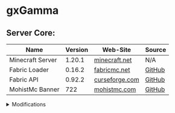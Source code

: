 # gxGamma

## Server Core:
| Name             | Version | Web-Site                                                                  | Source                                              |
| ---------------- | ------- | ------------------------------------------------------------------------- | --------------------------------------------------- |
| Minecraft Server | 1.20.1  | [minecraft.net](https://www.minecraft.net/ru-ru/download/server)          | N/A                                                 |
| Fabric Loader    | 0.16.2  | [fabricmc.net](https://fabricmc.net/)                                     | [GitHub](https://github.com/FabricMC/fabric-loader) |
| Fabric API       | 0.92.2  | [curseforge.com](https://www.curseforge.com/minecraft/mc-mods/fabric-api) | [GitHub](https://github.com/FabricMC/fabric)        |
| MohistMc Banner  | 722     | [mohistmc.com](https://mohistmc.com/software/banner)                      | [GitHub](https://github.com/MohistMC/Banner)        |

<details>
<summary>Modifications</summary>

<!-- | Name | Version | [CurseForge]() | [GitHub]() | -->
## Library
| Name                         | Version | Download                                                                                             | Source                                                                 |
| :--------------------------- | :-----: | :--------------------------------------------------------------------------------------------------: | :--------------------------------------------------------------------: |
| Cupboard                     | 2.7     | [CurseForge](https://www.curseforge.com/minecraft/mc-mods/cupboard/files/5470034)                    | [GitHub](https://github.com/someaddons/cupboard)                       |
| YetAnotherConfigLib          | 3.5.0   | [CurseForge](https://www.curseforge.com/minecraft/mc-mods/yacl/files/5424129)                        | [GitHub](https://github.com/isXander/YetAnotherConfigLib)              |
| Balm                         | 7.3.9   | [CurseForge](https://www.curseforge.com/minecraft/mc-mods/balm-fabric/files/5644969)                 | [GitHub](https://github.com/TwelveIterationMods/Balm)                  |
| Fabric Language Kotlin       | 2.0.20  | [CurseForge](https://www.curseforge.com/minecraft/mc-mods/fabric-language-kotlin/files/5733893)      | [GitHub](https://github.com/FabricMC/fabric-language-kotlin)           |
| SuperMartijn642's Core Lib   | 1.1.17a | [CurseForge](https://www.curseforge.com/minecraft/mc-mods/supermartijn642s-core-lib/files/5668908)   | [GitHub](https://github.com/SuperMartijn642/SuperMartijn642sCoreLib)   |
| SuperMartijn642's Config Lib | 1.1.8a  | [CurseForge](https://www.curseforge.com/minecraft/mc-mods/supermartijn642s-config-lib/files/4785838) | [GitHub](https://github.com/SuperMartijn642/SuperMartijn642sConfigLib) |
| Trinkets                     | 3.7.2   | [CurseForge](https://www.curseforge.com/minecraft/mc-mods/trinkets/files/5173501)                    | [GitHub](https://github.com/emilyploszaj/trinkets)                     |
| Fusion                       | 1.1.1   | [CurseForge](https://www.curseforge.com/minecraft/mc-mods/fusion-connected-textures/files/5129312)   | [GitHub](https://github.com/SuperMartijn642/Fusion)                    |
| BCLib                        | 3.0.14  | [CurseForge](https://www.curseforge.com/minecraft/mc-mods/bclib/files/4971470)                       | [GitHub](https://github.com/quiqueck/BCLib)                            |
| oωo                          | 0.11.2  | [CurseForge](https://www.curseforge.com/minecraft/mc-mods/owo-lib/files/4749199)                     | [GitHub](https://github.com/wisp-forest/owo-lib)                       |
| Botarium                     | 2.3.4   | [CurseForge](https://www.curseforge.com/minecraft/mc-mods/botarium/files/5486071)                    | [GitHub](https://github.com/terrarium-earth/Common-Storage-Lib)        |
| Resourceful Lib              | 2.1.29  | [CurseForge](https://www.curseforge.com/minecraft/mc-mods/resourceful-lib/files/5659872)             | [GitHub](https://github.com/Team-Resourceful/ResourcefulLib)           |

## Bug fix
| Name            | Version | Download                                                                                        | Source                                                           |
| :-------------- | :-----: | :---------------------------------------------------------------------------------------------: | :--------------------------------------------------------------: |
| ModernFix       | 5.19.4  | [CurseForge](https://www.curseforge.com/minecraft/mc-mods/modernfix/files/5676012/)             | [GitHub](https://github.com/embeddedt/ModernFix)                 |
| AttributeFix    | 21.0.4  | [CurseForge](https://www.curseforge.com/minecraft/mc-mods/attributefix/files/4911083)           | [GitHub](https://github.com/Darkhax-Minecraft/AttributeFix)      |
| Packet Fixer    | 1.4.2   | [CurseForge](https://www.curseforge.com/minecraft/mc-mods/packet-fixer/files/5416165)           | [GitHub](https://github.com/TonimatasDEV/PacketFixer)            |
| Max Health Fix  | 12.0.3  | [CurseForge](https://www.curseforge.com/minecraft/mc-mods/max-health-fix/files/5378285)         | [GitHub](https://github.com/Darkhax-Minecraft/Max-Health-Fix)    |
| Debugify        | 2.0     | [CurseForge](https://www.curseforge.com/minecraft/mc-mods/debugify/files/4632961)               | [GitHub](https://github.com/isXander/Debugify)                   |
| NetherPortalFix | 13.0.1  | [CurseForge](https://www.curseforge.com/minecraft/mc-mods/netherportalfix-fabric/files/4939732) | [GitHub](https://github.com/TwelveIterationMods/NetherPortalFix) |
| Connectivity    | 5.8     | [CurseForge](https://www.curseforge.com/minecraft/mc-mods/connectivity/files/5728629)           | [GitHub](https://github.com/someaddons/connectivity)             |
| AntiGhost       | 1.1.5   | [CurseForge](https://www.curseforge.com/minecraft/mc-mods/antighost/files/4613757)              | [GitHub](https://github.com/gbl/AntiGhost)                       |
| Memory Leak Fix | 1.1.5   | [Modrinth](https://modrinth.com/mod/memoryleakfix/version/v1.1.5)                               | [GitHub](https://github.com/fxmorin/memoryLeakFix)               |

## Optimization
| Name                 | Version | Download                                                                                                   | Source                                                      |
| :------------------- | :-----: | :--------------------------------------------------------------------------------------------------------: | :---------------------------------------------------------: |
| Smooth Chunk Save    | 3.6     | [CurseForge](https://www.curseforge.com/minecraft/mc-mods/smooth-chunk-save/files/5138126)                 | [GitHub](https://github.com/someaddons/smoothchunksave)     |
| Structure Essentials | 3.4     | [CurseForge](https://www.curseforge.com/minecraft/mc-mods/structure-essentials-forge-fabric/files/5392624) | [GitHub](https://github.com/someaddons/structureessentials) |
| Lithium              | 0.11.2  | [CurseForge](https://www.curseforge.com/minecraft/mc-mods/lithium/files/4765724)                           | [GitHub](https://github.com/CaffeineMC/lithium-fabric)      |
| Krypton              | 0.2.3   | [CurseForge](https://www.curseforge.com/minecraft/mc-mods/krypton/files/4577300)                           | [GitHub](https://github.com/astei/krypton)                  |
| Let Me Despawn       | 1.2.1   | [CurseForge](https://www.curseforge.com/minecraft/mc-mods/let-me-despawn/files/5390018)                    | [GitHub](https://github.com/frikinjay/let-me-despawn)       |
| BadOptimizations     | 2.1.4   | [CurseForge](https://www.curseforge.com/minecraft/mc-mods/badoptimizations/files/5430253)                  | [GitHub](https://github.com/ItsThosea/BadOptimizations)     |
| Ksyxis               | 1.3.2   | [CurseForge](https://www.curseforge.com/minecraft/mc-mods/ksyxis/files/5419927)                            | [GitHub](https://github.com/VidTu/Ksyxis)                   |
</details>